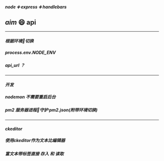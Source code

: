 ##### node :heavy_plus_sign: express :heavy_plus_sign: handlebars
## *aim* :smile: api

---
#### _根据环境切换_
##### process.env.NODE_ENV
##### api_url ？

---
#### _开发_
##### nodemon 不需要重启后台
##### pm2 服务器进程守护 pm2.json(附带环境切换)

---
#### _ckeditor_
##### 使用ckeditor作为文本比编辑器
##### 富文本带标签直接 _存入_ 和 _读取_
